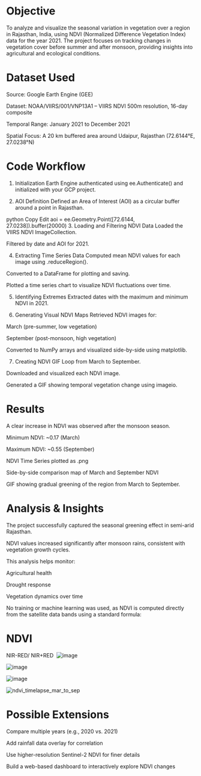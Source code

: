 # Objective
To analyze and visualize the seasonal variation in vegetation over a region in Rajasthan, India, using NDVI (Normalized Difference Vegetation Index) data for the year 2021. The project focuses on tracking changes in vegetation cover before summer and after monsoon, providing insights into agricultural and ecological conditions.

# Dataset Used
Source: Google Earth Engine (GEE)

Dataset: NOAA/VIIRS/001/VNP13A1 – VIIRS NDVI 500m resolution, 16-day composite

Temporal Range: January 2021 to December 2021

Spatial Focus: A 20 km buffered area around Udaipur, Rajasthan (72.6144°E, 27.0238°N)

# Code Workflow
1. Initialization
Earth Engine authenticated using ee.Authenticate() and initialized with your GCP project.

2. AOI Definition
Defined an Area of Interest (AOI) as a circular buffer around a point in Rajasthan.

python
Copy
Edit
aoi = ee.Geometry.Point([72.6144, 27.0238]).buffer(20000)
3. Loading and Filtering NDVI Data
Loaded the VIIRS NDVI ImageCollection.

Filtered by date and AOI for 2021.

4. Extracting Time Series Data
Computed mean NDVI values for each image using .reduceRegion().

Converted to a DataFrame for plotting and saving.

Plotted a time series chart to visualize NDVI fluctuations over time.

5. Identifying Extremes
Extracted dates with the maximum and minimum NDVI in 2021.

6. Generating Visual NDVI Maps
Retrieved NDVI images for:

March (pre-summer, low vegetation)

September (post-monsoon, high vegetation)

Converted to NumPy arrays and visualized side-by-side using matplotlib.

7. Creating NDVI GIF
Loop from March to September.

Downloaded and visualized each NDVI image.

Generated a GIF showing temporal vegetation change using imageio.

# Results
A clear increase in NDVI was observed after the monsoon season.

Minimum NDVI: ~0.17 (March)

Maximum NDVI: ~0.55 (September)

NDVI Time Series plotted as .png

Side-by-side comparison map of March and September NDVI

GIF showing gradual greening of the region from March to September.

# Analysis & Insights
The project successfully captured the seasonal greening effect in semi-arid Rajasthan.

NDVI values increased significantly after monsoon rains, consistent with vegetation growth cycles.

This analysis helps monitor:

Agricultural health

Drought response

Vegetation dynamics over time

No training or machine learning was used, as NDVI is computed directly from the satellite data bands using a standard formula:

NDVI
=
NIR-RED/
NIR+RED
​
![image](https://github.com/user-attachments/assets/0c0f0d2c-8bbb-46f6-b4ed-6e6e17f9d550)

![image](https://github.com/user-attachments/assets/e7eaf7c8-696c-458f-9192-ed7e10a08872)

![image](https://github.com/user-attachments/assets/08b7e96d-7f6d-4ea8-a872-7f21aad7d3e2)

![ndvi_timelapse_mar_to_sep](https://github.com/user-attachments/assets/32d21272-3daa-4d00-bee8-8164ef580602)


# Possible Extensions
Compare multiple years (e.g., 2020 vs. 2021)

Add rainfall data overlay for correlation

Use higher-resolution Sentinel-2 NDVI for finer details

Build a web-based dashboard to interactively explore NDVI changes

